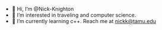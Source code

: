 - 👋 Hi, I’m @Nick-Knighton
- 👀 I’m interested in traveling and computer science.
- 🌱 I’m currently learning c++.
Reach me at nickk@tamu.edu

<!---
Nick-Knighton/Nick-Knighton is a ✨ special ✨ repository because its `README.md` (this file) appears on your GitHub profile.
You can click the Preview link to take a look at your changes.
--->
